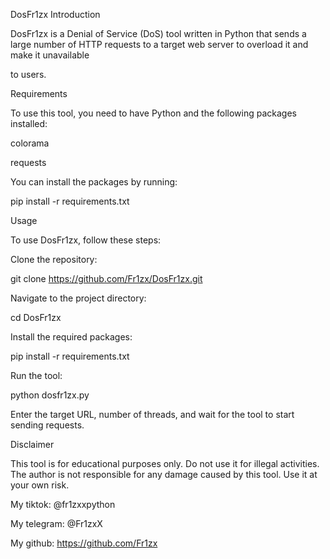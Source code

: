 DosFr1zx
Introduction

DosFr1zx is a Denial of Service (DoS) tool written in Python that sends a large number of HTTP requests to a target web server to overload it and make it unavailable 

to users.

Requirements

To use this tool, you need to have Python and the following packages installed:

colorama


requests


You can install the packages by running:


pip install -r requirements.txt

Usage

To use DosFr1zx, follow these steps:

Clone the repository:




git clone https://github.com/Fr1zx/DosFr1zx.git


Navigate to the project directory:


cd DosFr1zx


Install the required packages:




pip install -r requirements.txt


Run the tool:

python dosfr1zx.py


Enter the target URL, number of threads, and wait for the tool to start sending requests.


Disclaimer

This tool is for educational purposes only. Do not use it for illegal activities. The author is not responsible for any damage caused by this tool. Use it at your own 
risk.

My tiktok: @fr1zxxpython

My telegram: @Fr1zxX

My github: https://github.com/Fr1zx
